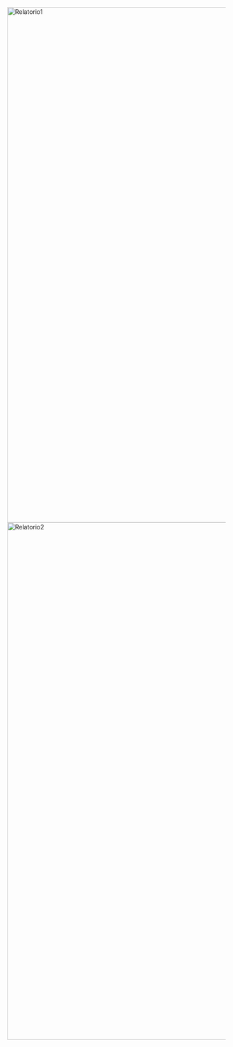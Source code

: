<img width="1185" alt="Relatorio1" src="https://github.com/EmilyGTeixeira/Relat-rio_Desafio_Dio/assets/150190787/ce6783a4-47e2-48c3-be3d-32a69339defd">



<img width="1190" alt="Relatorio2" src="https://github.com/EmilyGTeixeira/Relat-rio_Desafio_Dio/assets/150190787/d17d766c-17f4-4c23-aaa5-d714e3eba164">
